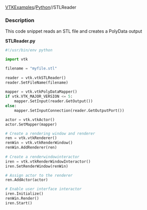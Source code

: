 [VTKExamples](Home)/[Python](Python)//STLReader

### Description
This code snippet reads an STL file and creates a PolyData output

**STLReader.py**
```python
#!/usr/bin/env python

import vtk

filename = "myfile.stl"
 
reader = vtk.vtkSTLReader()
reader.SetFileName(filename)
 
mapper = vtk.vtkPolyDataMapper()
if vtk.VTK_MAJOR_VERSION <= 5:
    mapper.SetInput(reader.GetOutput())
else:
    mapper.SetInputConnection(reader.GetOutputPort())

actor = vtk.vtkActor()
actor.SetMapper(mapper)

# Create a rendering window and renderer
ren = vtk.vtkRenderer()
renWin = vtk.vtkRenderWindow()
renWin.AddRenderer(ren)
 
# Create a renderwindowinteractor
iren = vtk.vtkRenderWindowInteractor()
iren.SetRenderWindow(renWin)

# Assign actor to the renderer
ren.AddActor(actor)

# Enable user interface interactor
iren.Initialize()
renWin.Render()
iren.Start()
```
